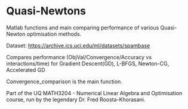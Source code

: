 # Quasi-Newtons
Matlab functions and main comparing performance of various Quasi-Newton optimisation methods.

Dataset: https://archive.ics.uci.edu/ml/datasets/spambase

Compares performance (ObjVal/Convergence/Accuracy vs interactions/time) for Gradient Descent(GD), L-BFGS, Newton-CG, Accelerated GD 

Convergence_comparison is the main function.

Part of the UQ MATH3204 - Numerical Linear Algebra and Optimisation course, run by the legendary Dr. Fred Roosta-Khorasani. 
